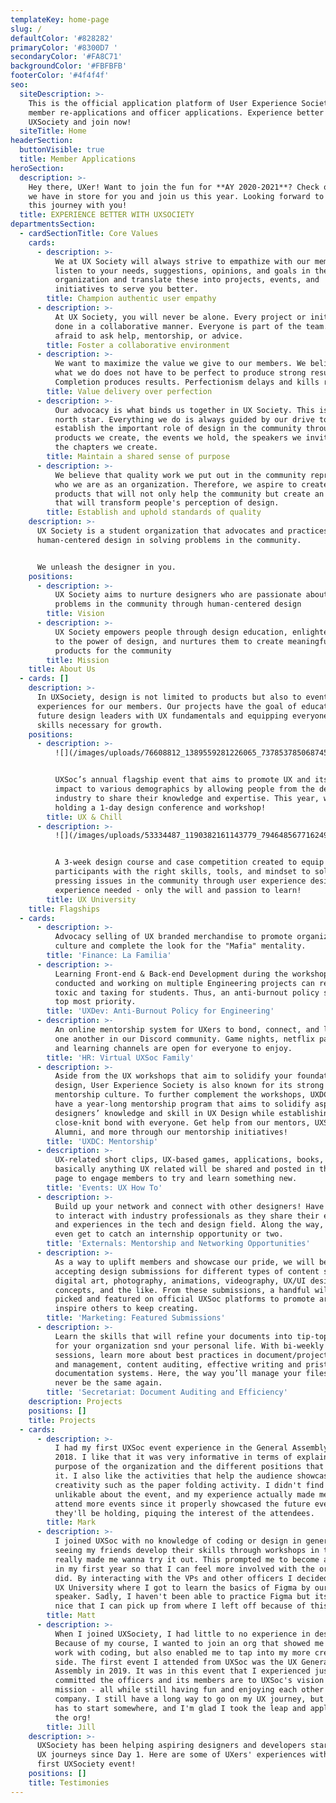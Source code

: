 ```yaml
---
templateKey: home-page
slug: /
defaultColor: '#828282'
primaryColor: '#8300D7 '
secondaryColor: '#FA8C71'
backgroundColor: '#FBFBFB'
footerColor: '#4f4f4f'
seo:
  siteDescription: >-
    This is the official application platform of User Experience Society for
    member re-applications and officer applications. Experience better with
    UXSociety and join now!
  siteTitle: Home
headerSection:
  buttonVisible: true
  title: Member Applications
heroSection:
  description: >-
    Hey there, UXer! Want to join the fun for **AY 2020-2021**? Check out what
    we have in store for you and join us this year. Looking forward to sharing
    this journey with you!
  title: EXPERIENCE BETTER WITH UXSOCIETY
departmentsSection:
  - cardSectionTitle: Core Values
    cards:
      - description: >-
          We at UX Society will always strive to empathize with our members. We
          listen to your needs, suggestions, opinions, and goals in the
          organization and translate these into projects, events, and
          initiatives to serve you better.
        title: Champion authentic user empathy
      - description: >-
          At UX Society, you will never be alone. Every project or initiative is
          done in a collaborative manner. Everyone is part of the team. Don't be
          afraid to ask help, mentorship, or advice.
        title: Foster a collaborative environment
      - description: >-
          We want to maximize the value we give to our members. We believe that
          what we do does not have to be perfect to produce strong results.
          Completion produces results. Perfectionism delays and kills results.
        title: Value delivery over perfection
      - description: >-
          Our advocacy is what binds us together in UX Society. This is our
          north star. Everything we do is always guided by our drive to
          establish the important role of design in the community through the
          products we create, the events we hold, the speakers we invite, and
          the chapters we create.
        title: Maintain a shared sense of purpose
      - description: >-
          We believe that quality work we put out in the community represents
          who we are as an organization. Therefore, we aspire to create the best
          products that will not only help the community but create an awareness
          that will transform people's perception of design.
        title: Establish and uphold standards of quality
    description: >-
      UX Society is a student organization that advocates and practices
      human-centered design in solving problems in the community.


      We unleash the designer in you.
    positions:
      - description: >-
          UX Society aims to nurture designers who are passionate about solving
          problems in the community through human-centered design
        title: Vision
      - description: >-
          UX Society empowers people through design education, enlightens them
          to the power of design, and nurtures them to create meaningful
          products for the community
        title: Mission
    title: About Us
  - cards: []
    description: >-
      In UXSociety, design is not limited to products but also to event
      experiences for our members. Our projects have the goal of educating
      future design leaders with UX fundamentals and equipping everyone with
      skills necessary for growth.
    positions:
      - description: >-
          ![](/images/uploads/76608812_1389559281226065_7378537850687455232_o.jpg)


          UXSoc’s annual flagship event that aims to promote UX and its use and
          impact to various demographics by allowing people from the design
          industry to share their knowledge and expertise. This year, we’re
          holding a 1-day design conference and workshop!
        title: UX & Chill
      - description: >-
          ![](/images/uploads/53334487_1190382161143779_7946485677162496000_o.jpg)


          A 3-week design course and case competition created to equip
          participants with the right skills, tools, and mindset to solve
          pressing issues in the community through user experience design. No
          experience needed - only the will and passion to learn!
        title: UX University
    title: Flagships
  - cards:
      - description: >-
          Advocacy selling of UX branded merchandise to promote organizational
          culture and complete the look for the "Mafia" mentality.
        title: 'Finance: La Familia'
      - description: >-
          Learning Front-end & Back-end Development during the workshops to be
          conducted and working on multiple Engineering projects can really be
          toxic and taxing for students. Thus, an anti-burnout policy should be
          top most priority.
        title: 'UXDev: Anti-Burnout Policy for Engineering'
      - description: >-
          An online mentorship system for UXers to bond, connect, and learn from
          one another in our Discord community. Game nights, netflix parties,
          and learning channels are open for everyone to enjoy.
        title: 'HR: Virtual UXSoc Family'
      - description: >-
          Aside from the UX workshops that aim to solidify your foundations in
          design, User Experience Society is also known for its strong
          mentorship culture. To further complement the workshops, UXDC will
          have a year-long mentorship program that aims to solidify aspiring
          designers’ knowledge and skill in UX Design while establishing a
          close-knit bond with everyone. Get help from our mentors, UXSoc
          Alumni, and more through our mentorship initiatives!
        title: 'UXDC: Mentorship'
      - description: >-
          UX-related short clips, UX-based games, applications, books, or
          basically anything UX related will be shared and posted in the UXSoc
          page to engage members to try and learn something new.
        title: 'Events: UX How To'
      - description: >-
          Build up your network and connect with other designers! Have a chance
          to interact with industry professionals as they share their expertise
          and experiences in the tech and design field. Along the way, you might
          even get to catch an internship opportunity or two.
        title: 'Externals: Mentorship and Networking Opportunities'
      - description: >-
          As a way to uplift members and showcase our pride, we will be
          accepting design submissions for different types of content such as
          digital art, photography, animations, videography, UX/UI design
          concepts, and the like. From these submissions, a handful will be
          picked and featured on official UXSoc platforms to promote art and
          inspire others to keep creating.
        title: 'Marketing: Featured Submissions'
      - description: >-
          Learn the skills that will refine your documents into tip-top shape
          for your organization snd your personal life. With bi-weekly learning
          sessions, learn more about best practices in document/project set-up
          and management, content auditing, effective writing and pristine
          documentation systems. Here, the way you’ll manage your files will
          never be the same again.
        title: 'Secretariat: Document Auditing and Efficiency'
    description: Projects
    positions: []
    title: Projects
  - cards:
      - description: >-
          I had my first UXSoc event experience in the General Assembly last
          2018. I like that it was very informative in terms of explaining the
          purpose of the organization and the different positions that come with
          it. I also like the activities that help the audience showcase their
          creativity such as the paper folding activity. I didn't find anything
          unlikable about the event, and my experience actually made me want to
          attend more events since it properly showcased the future events that
          they'll be holding, piquing the interest of the attendees.
        title: Mark
      - description: >-
          I joined UXSoc with no knowledge of coding or design in general but
          seeing my friends develop their skills through workshops in this org
          really made me wanna try it out. This prompted me to become an officer
          in my first year so that I can feel more involved with the org and it
          did. By interacting with the VPs and other officers I decided to join
          UX University where I got to learn the basics of Figma by our guest
          speaker. Sadly, I haven't been able to practice Figma but its always
          nice that I can pick up from where I left off because of this org.
        title: Matt
      - description: >-
          When I joined UXSociety, I had little to no experience in design.
          Because of my course, I wanted to join an org that showed me how to
          work with coding, but also enabled me to tap into my more creative
          side. The first event I attended from UXSoc was the UX General
          Assembly in 2019. It was in this event that I experienced just how
          committed the officers and its members are to UXSoc's vision and
          mission - all while still having fun and enjoying each other's
          company. I still have a long way to go on my UX journey, but everybody
          has to start somewhere, and I'm glad I took the leap and applied for
          the org!
        title: Jill
    description: >-
      UXSociety has been helping aspiring designers and developers start their
      UX journeys since Day 1. Here are some of UXers' experiences with their
      first UXSociety event!
    positions: []
    title: Testimonies
---
```


